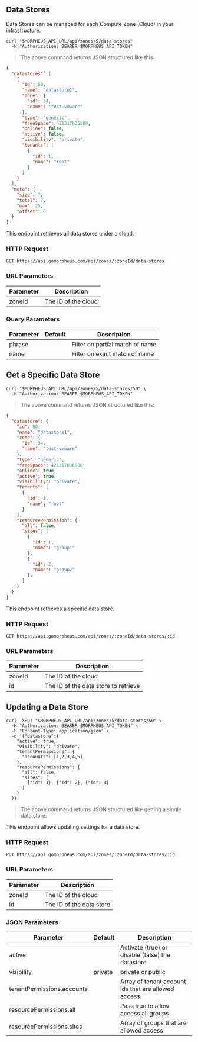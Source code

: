 ## Data Stores

Data Stores can be managed for each Compute Zone (Cloud) in your infrastructure.

<!--## Get All Data Stores for Cloud-->

```shell
curl "$MORPHEUS_API_URL/api/zones/5/data-stores"
  -H "Authorization: BEARER $MORPHEUS_API_TOKEN"
```

> The above command returns JSON structured like this:

```json
{
  "datastores": [
    {
      "id": 50,
      "name": "datastore1",
      "zone": {
        "id": 34,
        "name": "test-vmware"
      },
      "type": "generic",
      "freeSpace": 421317836800,
      "online": false,
      "active": false,
      "visibility": "private",
      "tenants": [
        {
          "id": 1,
          "name": "root"
        }
      ]
    }
  ],
  "meta": {
    "size": 7,
    "total": 7,
    "max": 25,
    "offset": 0
  }
}
```

This endpoint retrieves all data stores under a cloud.

### HTTP Request

`GET https://api.gomorpheus.com/api/zones/:zoneId/data-stores`

### URL Parameters

Parameter | Description
--------- | -----------
zoneId | The ID of the cloud

### Query Parameters

Parameter | Default | Description
--------- | ------- | -----------
phrase |  | Filter on partial match of name
name |  | Filter on exact match of name

## Get a Specific Data Store

```shell
curl "$MORPHEUS_API_URL/api/zones/5/data-stores/50" \
  -H "Authorization: BEARER $MORPHEUS_API_TOKEN"
```

> The above command returns JSON structured like this:

```json
{
  "datastore": {
    "id": 50,
    "name": "datastore1",
    "zone": {
      "id": 34,
      "name": "test-vmware"
    },
    "type": "generic",
    "freeSpace": 421317836800,
    "online": true,
    "active": true,
    "visibility": "private",
    "tenants": [
      {
        "id": 1,
        "name": "root"
      }
    ],
    "resourcePermission": {
      "all": false,
      "sites": [
        {
          "id": 1,
          "name": "group1"
        },
        {
          "id": 2,
          "name": "group2"
        },
      ]
    }
  }
}
```

This endpoint retrieves a specific data store.


### HTTP Request

`GET https://api.gomorpheus.com/api/zones/:zoneId/data-stores/:id`

### URL Parameters

Parameter | Description
--------- | -----------
zoneId | The ID of the cloud
id | The ID of the data store to retrieve

## Updating a Data Store

```shell
curl -XPUT "$MORPHEUS_API_URL/api/zones/5/data-stores/50" \
  -H "Authorization: BEARER $MORPHEUS_API_TOKEN" \
  -H "Content-Type: application/json" \
  -d '{"datastore":{
    "active": true,
    "visibility": "private",
    "tenantPermissions": {
      "accounts": [1,2,3,4,5]
    },
    "resourcePermissions": {
      "all": false,
      "sites": [
        {"id": 1}, {"id": 2}, {"id": 3}
      ]
    }
  }}'
```

> The above command returns JSON structured like getting a single data store:

This endpoint allows updating settings for a data store.

### HTTP Request

`PUT https://api.gomorpheus.com/api/zones/:zoneId/data-stores/:id`

### URL Parameters

Parameter | Description
--------- | -----------
zoneId | The ID of the cloud
id | The ID of the data store

### JSON Parameters

Parameter | Default | Description
--------- | ------- | -----------
active      |  | Activate (true) or disable (false) the datastore
visibility      | private | private or public
tenantPermissions.accounts  |  | Array of tenant account ids that are allowed access
resourcePermissions.all  |  | Pass true to allow access all groups
resourcePermissions.sites  |  | Array of groups that are allowed access
